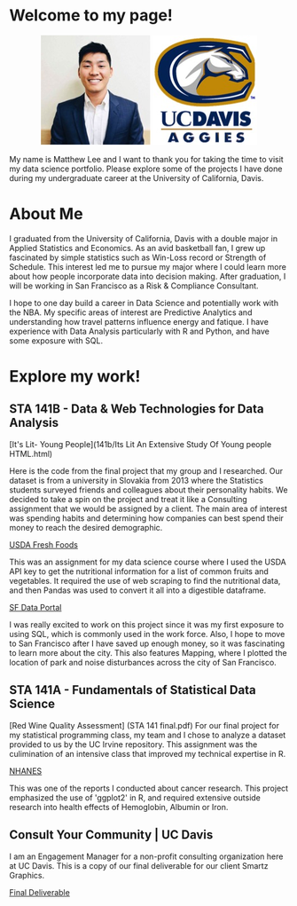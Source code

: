 
# Welcome to my page! 

<p align="center">
  
  <img src="/headshot.jpg">
  <img src="/aggies.jpg">
</p>


My name is Matthew Lee and I want to thank you for taking the time to visit my data science portfolio. Please explore some of the projects I have done during my undergraduate career at the University of California, Davis. 


# About Me
I graduated from the University of California, Davis with a double major in Applied Statistics and Economics. As an avid basketball fan, I grew up fascinated by simple statistics such as Win-Loss record or Strength of Schedule. This interest led me to pursue my major where I could learn more about how people incorporate data into decision making. After graduation, I will be working in San Francisco as a Risk & Compliance Consultant. 

I hope to one day build a career in Data Science and potentially work with the NBA. My specific areas of interest are Predictive Analytics and understanding how travel patterns influence energy and fatique. I have experience with Data Analysis particularly with R and Python, and have some exposure with SQL. 

# Explore my work!
## STA 141B - Data & Web Technologies for Data Analysis

[It's Lit- Young People](141b/Its Lit An Extensive Study Of Young people HTML.html)

Here is the code from the final project that my group and I researched. Our dataset is from a university in Slovakia from 2013 where the Statistics students surveyed friends and colleagues about their personality habits. We decided to take a spin on the project and treat it like a Consulting assignment that we would be assigned by a client. The main area of interest was spending habits and determining how companies can best spend their money to reach the desired demographic. 

[USDA Fresh Foods](141b/assignment4+Matthew+Lee.html) 

This was an assignment for my data science course where I used the USDA API key to get the nutritional information for a list of common fruits and vegetables. It required the use of web scraping to find the nutritional data, and then Pandas was used to convert it all into a digestible dataframe. 

[SF Data Portal](141b/assignment6+Matthew_Lee.html)

I was really excited to work on this project since it was my first exposure to using SQL, which is commonly used in the work force. Also, I hope to move to San Francisco after I have saved up enough money, so it was fascinating to learn more about the city. This also features Mapping, where I plotted the location of park and noise disturbances across the city of San Francisco. 


## STA 141A - Fundamentals of Statistical Data Science
[Red Wine Quality Assessment] (STA 141 final.pdf)
For our final project for my statistical programming class, my team and I chose to analyze a dataset provided to us by the UC Irvine repository. This assignment was the culimination of an intensive class that improved my technical expertise in R.


[NHANES](141a/141a+hw+2.html) 

This was one of the reports I conducted about cancer research. This project emphasized the use of 'ggplot2' in R, and required extensive outside research into health effects of Hemoglobin, Albumin or Iron. 


## Consult Your Community | UC Davis
I am an Engagement Manager for a non-profit consulting organization here at UC Davis. This is a copy of our final deliverable for our client Smartz Graphics. 

[Final Deliverable](FINAL_cyc.pdf)
